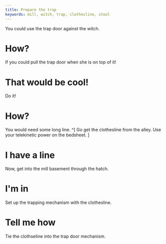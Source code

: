 ```yaml
---
title: Prepare the trap
keywords: mill, witch, trap, clothesline, stool
---
```


You could use the trap door against the witch.

# How?
If you could pull the trap door when she is on top of it!

# That would be cool!
Do it!

# How?
You would need some long line. ^[ Go get the clothesline from the alley. Use your telekinetic power on the bedsheet. ]

# I have a line
Now, get into the mill basement through the hatch.

# I'm in
Set up the trapping mechanism with the clothesline.

# Tell me how
Tie the clothseline into the trap door mechanism.
